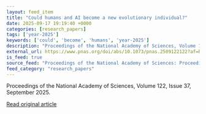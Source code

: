 ```yaml
---
layout: feed_item
title: "Could humans and AI become a new evolutionary individual?"
date: 2025-09-17 19:19:40 +0000
categories: [research_papers]
tags: ['year-2025']
keywords: ['could', 'become', 'humans', 'year-2025']
description: "Proceedings of the National Academy of Sciences, Volume 122, Issue 37, September 2025"
external_url: https://www.pnas.org/doi/abs/10.1073/pnas.2509122122?af=R
is_feed: true
source_feed: "Proceedings of the National Academy of Sciences: Proceedings of the National Academy of Sciences: Table of Contents"
feed_category: "research_papers"
---
```


Proceedings of the National Academy of Sciences, Volume 122, Issue 37, September 2025.

[Read original article](https://www.pnas.org/doi/abs/10.1073/pnas.2509122122?af=R)
